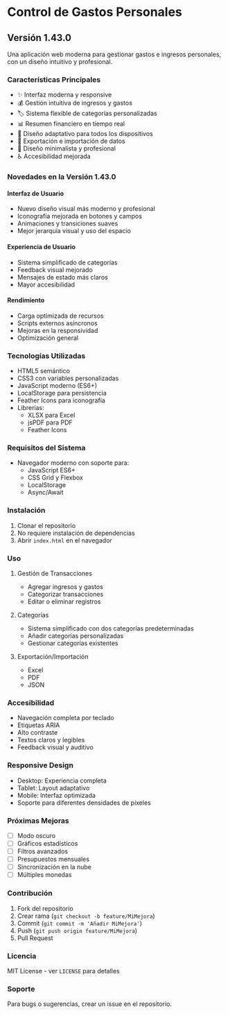 # Control de Gastos Personales

## Versión 1.43.0

Una aplicación web moderna para gestionar gastos e ingresos personales, con un diseño intuitivo y profesional.

### Características Principales

- ✨ Interfaz moderna y responsive
- 💰 Gestión intuitiva de ingresos y gastos
- 🏷️ Sistema flexible de categorías personalizadas
- 📊 Resumen financiero en tiempo real
- 📱 Diseño adaptativo para todos los dispositivos
- 💾 Exportación e importación de datos
- 🎨 Diseño minimalista y profesional
- ♿ Accesibilidad mejorada

### Novedades en la Versión 1.43.0

#### Interfaz de Usuario

- Nuevo diseño visual más moderno y profesional
- Iconografía mejorada en botones y campos
- Animaciones y transiciones suaves
- Mejor jerarquía visual y uso del espacio

#### Experiencia de Usuario

- Sistema simplificado de categorías
- Feedback visual mejorado
- Mensajes de estado más claros
- Mayor accesibilidad

#### Rendimiento

- Carga optimizada de recursos
- Scripts externos asíncronos
- Mejoras en la responsividad
- Optimización general

### Tecnologías Utilizadas

- HTML5 semántico
- CSS3 con variables personalizadas
- JavaScript moderno (ES6+)
- LocalStorage para persistencia
- Feather Icons para iconografía
- Librerías:
  - XLSX para Excel
  - jsPDF para PDF
  - Feather Icons

### Requisitos del Sistema

- Navegador moderno con soporte para:
  - JavaScript ES6+
  - CSS Grid y Flexbox
  - LocalStorage
  - Async/Await

### Instalación

1. Clonar el repositorio
2. No requiere instalación de dependencias
3. Abrir `index.html` en el navegador

### Uso

1. Gestión de Transacciones

   - Agregar ingresos y gastos
   - Categorizar transacciones
   - Editar o eliminar registros

2. Categorías

   - Sistema simplificado con dos categorías predeterminadas
   - Añadir categorías personalizadas
   - Gestionar categorías existentes

3. Exportación/Importación
   - Excel
   - PDF
   - JSON

### Accesibilidad

- Navegación completa por teclado
- Etiquetas ARIA
- Alto contraste
- Textos claros y legibles
- Feedback visual y auditivo

### Responsive Design

- Desktop: Experiencia completa
- Tablet: Layout adaptativo
- Mobile: Interfaz optimizada
- Soporte para diferentes densidades de píxeles

### Próximas Mejoras

- [ ] Modo oscuro
- [ ] Gráficos estadísticos
- [ ] Filtros avanzados
- [ ] Presupuestos mensuales
- [ ] Sincronización en la nube
- [ ] Múltiples monedas

### Contribución

1. Fork del repositorio
2. Crear rama (`git checkout -b feature/MiMejora`)
3. Commit (`git commit -m 'Añadir MiMejora'`)
4. Push (`git push origin feature/MiMejora`)
5. Pull Request

### Licencia

MIT License - ver `LICENSE` para detalles

### Soporte

Para bugs o sugerencias, crear un issue en el repositorio.
